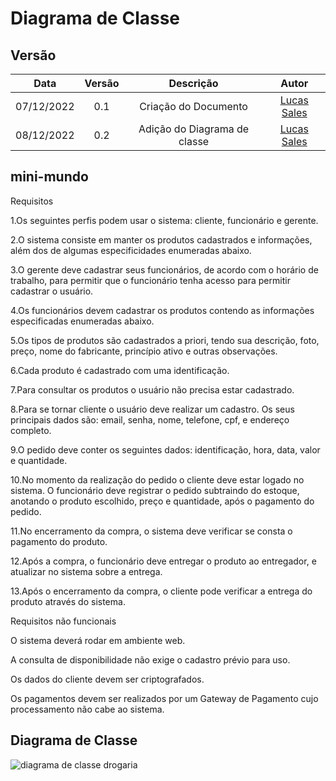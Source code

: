 

# Diagrama de Classe

## Versão
| Data | Versão | Descrição | Autor |
|:----:|:------:|:---------:|:---------:|
| 07/12/2022 | 0.1 | Criação do Documento | [Lucas Sales](https://github.com/LucasPetruci) |
| 08/12/2022 | 0.2 | Adição do Diagrama de classe | [Lucas Sales](https://github.com/LucasPetruci) |

## mini-mundo
Requisitos 

1.Os seguintes perfis podem usar o sistema: cliente, funcionário e gerente.

2.O sistema consiste em manter os produtos cadastrados e informações, além dos de algumas especificidades enumeradas abaixo.

3.O gerente deve cadastrar seus funcionários, de acordo com o horário de trabalho, para permitir que o funcionário tenha acesso para permitir cadastrar o usuário.

4.Os funcionários devem cadastrar os produtos contendo as informações especificadas enumeradas abaixo.

5.Os tipos de produtos são cadastrados a priori, tendo sua descrição, foto, preço, nome do fabricante, princípio ativo e outras observações.

6.Cada produto é cadastrado com uma identificação.

7.Para consultar os produtos o usuário não precisa estar cadastrado.

8.Para se tornar cliente o usuário deve realizar um cadastro. Os seus principais dados são: email, senha, nome, telefone, cpf, e endereço completo.
  
9.O pedido deve conter os seguintes dados: identificação, hora, data, valor e quantidade.

10.No momento da realização do pedido o cliente deve estar logado no sistema. O funcionário deve registrar o pedido subtraindo do estoque, anotando o produto escolhido, preço e quantidade, após o pagamento do pedido.

11.No encerramento da compra, o sistema deve verificar se consta o pagamento do produto.

12.Após a compra, o funcionário deve entregar o produto ao entregador, e atualizar no sistema sobre a entrega. 

13.Após o encerramento da compra, o cliente pode verificar a entrega do produto através do sistema. 


Requisitos não funcionais

O sistema deverá rodar em ambiente web.

A consulta de disponibilidade não exige o cadastro prévio para uso.

Os dados do cliente devem ser criptografados. 

Os pagamentos devem ser realizados por um Gateway de Pagamento cujo processamento não cabe ao sistema.



## Diagrama de Classe

![diagrama de classe drogaria](https://user-images.githubusercontent.com/99514230/206350525-4d891ee1-92a5-46f2-861c-3680cc1078e4.png)

